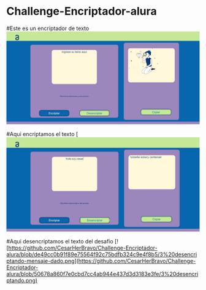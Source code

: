 # Challenge-Encriptador-alura

#Este es un encriptador de texto
![1 portada.png](https://github.com/CesarHerBravo/Challenge-Encriptador-alura/blob/e8333835abe0c1e5105baf9682619c18951382fa/1%20portada.png)


#Aqui encriptamos el texto
[![2 Encriptarhttps://github.com/CesarHerBravo/Challenge-Encriptador-alura/blob/ecbdca651697de8cdd605fb1040d5be1fecaeedb/2%20Encriptar.png](https://github.com/CesarHerBravo/Challenge-Encriptador-alura/blob/de49cc0b91f89e75564f92c75bdfb324c9e4f8b5/2%20encriptar.png)


#Aqui desencriptamos el texto del desafio
[![https://github.com/CesarHerBravo/Challenge-Encriptador-alura/blob/de49cc0b91f89e75564f92c75bdfb324c9e4f8b5/3%20desencriptando-mensaje-dado.png](https://github.com/CesarHerBravo/Challenge-Encriptador-alura/blob/50678a860f7e0cbd7cc4ab944e437d3d3183e3fe/3%20desencriptando.png)
